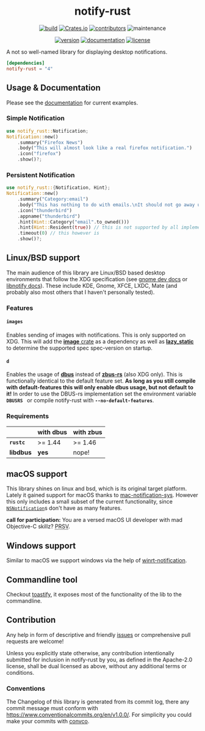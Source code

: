 <div align="center">

# notify-rust

[![build](https://img.shields.io/github/workflow/status/hoodie/notify-rust/Continuous%20Integration)](https://github.com/hoodie/notify-rust/actions?query=workflow%3A"Continuous+Integration")
[![Crates.io](https://img.shields.io/crates/d/notify-rust)](https://crates.io/crates/notify-rust)
[![contributors](https://img.shields.io/github/contributors/hoodie/notify-rust)](https://github.com/hoodie/notify-rust/graphs/contributors)
![maintenance](https://img.shields.io/maintenance/yes/2021)

[![version](https://img.shields.io/crates/v/notify-rust)](https://crates.io/crates/notify-rust/)
[![documentation](https://img.shields.io/badge/docs-latest-blue.svg)](https://docs.rs/notify-rust/)
[![license](https://img.shields.io/crates/l/notify-rust.svg?style=flat)](https://crates.io/crates/notify-rust/)

</div>

A not so well-named library for displaying desktop notifications.


```toml
[dependencies]
notify-rust = "4"
```

## Usage & Documentation
Please see the [documentation](https://docs.rs/crate/notify-rust/) for current examples.


### Simple Notification
```rust
use notify_rust::Notification;
Notification::new()
    .summary("Firefox News")
    .body("This will almost look like a real firefox notification.")
    .icon("firefox")
    .show()?;
```

### Persistent Notification
```rust
use notify_rust::{Notification, Hint};
Notification::new()
    .summary("Category:email")
    .body("This has nothing to do with emails.\nIt should not go away until you acknowledge it.")
    .icon("thunderbird")
    .appname("thunderbird")
    .hint(Hint::Category("email".to_owned()))
    .hint(Hint::Resident(true)) // this is not supported by all implementations
    .timeout(0) // this however is
    .show()?;
```

## Linux/BSD support
The main audience of this library are Linux/BSD based desktop environments that follow the XDG specification (see [gnome dev docs](https://developer.gnome.org/notification-spec/) or [libnotify docs](https://www.galago-project.org/specs/notification/0.9/index.html)). These include KDE, Gnome, XFCE, LXDC, Mate (and probably also most others that I haven't personally tested).

### Features

#### `images`
Enables sending of images with notifications. This is only supported on XDG. This will add the [**image** crate](https://lib.rs/image) as a dependency as well as [**lazy_static**](https://lib.rs/lazy_static) to determine the supported spec spec-version on startup.

#### `d`
Enables the usage of [**dbus**](https://lib.rs/dbus) instead of [**zbus-rs**](https://lib.rs/zbus) (also XDG only).
This is functionally identical to the default feature set.
**As long as you still compile with default-features this will only enable dbus usage, but not default to it!** In order to use the DBUS-rs implementation set the environment variable **`DBUSRS `** or compile notify-rust with **`--no-default-features`**.

### Requirements

|         | with dbus | with zbus|
|   ---   | ---       |   ---    |
| **`rustc`** | >= 1.44   |  >= 1.46 |
| **libdbus** | **yes**   |  nope!   |

## macOS support
This library shines on linux and bsd, which is its original target platform.
Lately it gained support for macOS thanks to [mac-notification-sys](https://crates.io/crates/mac-notification-sys).
However this only includes a small subset of the current functionality, since [`NSNotification`](https://developer.apple.com/reference/foundation/nsnotification)s don't have as many features.

**call for participation:** You are a versed macOS UI developer with mad Objective-C skillz? <abbr title="pull request sil vous plait">PRSV</abbr>.

## Windows support
Similar to macOS we support windows via the help of [winrt-notification](https://crates.io/crates/winrt-notification).


## Commandline tool
Checkout [toastify](https://github.com/hoodie/toastify), it exposes most of the functionality of the lib to the commandline.

## Contribution
Any help in form of descriptive and friendly [issues](https://github.com/hoodie/notify-rust/issues) or comprehensive pull requests are welcome! 


Unless you explicitly state otherwise, any contribution intentionally submitted for inclusion in notify-rust by you, as defined in the Apache-2.0 license, shall be dual licensed as above, without any additional terms or conditions.

### Conventions
The Changelog of this library is generated from its commit log, there any commit message must conform with https://www.conventionalcommits.org/en/v1.0.0/. For simplicity you could make your commits with [convco](https://crates.io/crates/convco).